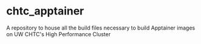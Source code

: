 # chtc_apptainer
A repository to house all the build files necessary to build Apptainer images on UW CHTC's High Performance Cluster
